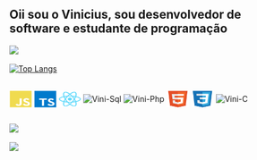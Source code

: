 ## Oii sou o Vinicius, sou desenvolvedor de software e estudante de programação 

<div>
  <picture>
  <source
    srcset="https://github-readme-stats.vercel.app/api?username=ViniciusDadalte&show_icons=true&theme=tokyonight"
    media="(prefers-color-scheme: dark)"
  />
  <source
    srcset="https://github-readme-stats.vercel.app/api?username=ViniciusDadalte&show_icons=true"
    media="(prefers-color-scheme: light), (prefers-color-scheme: no-preference)"
  />
  <img src="https://github-readme-stats.vercel.app/api?username=ViniciusDadalte&show_icons=true" />
</picture>

[![Top Langs](https://github-readme-stats.vercel.app/api/top-langs/?username=ViniciusDadalte&layout=donut)](https://github.com/anuraghazra/github-readme-stats)

</div>

<div style="display: inline_block"><br>
  <img align="center" alt="Vini-Js" height="30" width="40" src="https://raw.githubusercontent.com/devicons/devicon/master/icons/javascript/javascript-plain.svg">
  <img align="center" alt="Rafa-Ts" height="30" width="40" src="https://raw.githubusercontent.com/devicons/devicon/master/icons/typescript/typescript-plain.svg">
  <img align="center" alt="Vini-React" height="30" width="40" src="https://raw.githubusercontent.com/devicons/devicon/master/icons/react/react-original.svg">
  <img align="center" alt="Vini-Sql" height="30" width="40" src="https://cdn.jsdelivr.net/gh/devicons/devicon@latest/icons/azuresqldatabase/azuresqldatabase-original.svg">
  <img align="center" alt="Vini-Php" height="30" width="40" src="https://cdn.jsdelivr.net/gh/devicons/devicon@latest/icons/php/php-original.svg">
  <img align="center" alt="Vini-HTML" height="30" width="40" src="https://raw.githubusercontent.com/devicons/devicon/master/icons/html5/html5-original.svg">
  <img align="center" alt="Vini-CSS" height="30" width="40" src="https://raw.githubusercontent.com/devicons/devicon/master/icons/css3/css3-original.svg">
  <img align="center" alt="Vini-C" height="30" width="40" src="https://cdn.jsdelivr.net/gh/devicons/devicon@latest/icons/c/c-original.svg">
</div>

  ##
 
<div> 
  
  <!-- <a href="https://instagram.com/rafaballerini" target="_blank"><img src="https://img.shields.io/badge/-Instagram-%23E4405F?style=for-the-badge&logo=instagram&logoColor=white" target="_blank"></a> -->
  
  
  
 <a href="https://x.com/binnikkj" target="_blank"><img src="https://img.shields.io/badge/Twitter-1DA1F2?style=for-the-badge&logo=twitter&logoColor=white"></a> 
 
  <a href = "mailto:viniciusdadalte745@gmail.com"><img src="https://img.shields.io/badge/-Gmail-%23333?style=for-the-badge&logo=gmail&logoColor=white" target="_blank"></a>
  
 <!-- <a href="https://www.linkedin.com/in/rafaella-ballerini-45875016a" target="_blank"><img src="https://img.shields.io/badge/-LinkedIn-%230077B5?style=for-the-badge&logo=linkedin&logoColor=white" target="_blank"></a>  -->

</div>
